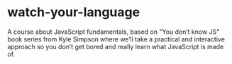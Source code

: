 # watch-your-language
A course about JavaScript fundamentals, based on "You don’t know JS" book series from Kyle Simpson where we’ll take a practical and interactive approach so you don’t get bored and really learn what JavaScript is made of.
